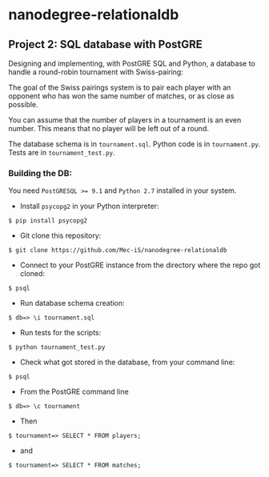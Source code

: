 # nanodegree-relationaldb

## Project 2: SQL database with PostGRE
Designing and implementing, with PostGRE SQL and Python, a database to handle a round-robin tournament with Swiss-pairing:

<quote>The goal of the Swiss pairings system is to pair each player with an opponent who has won the same number of matches, or as close as possible.

You can assume that the number of players in a tournament is an even number. This means that no player will be left out of a round.</quote>

The database schema is in `tournament.sql`. Python code is in `tournament.py`. Tests are in `tournament_test.py`.


### Building the DB:

You need `PostGRESQL >= 9.1` and `Python 2.7` installed in your system.


- Install `psycopg2` in your Python interpreter:

`$ pip install psycopg2`

- Git clone this repository:

`$ git clone https://github.com/Mec-iS/nanodegree-relationaldb`

- Connect to your PostGRE instance from the directory where the repo got cloned:

`$ psql`

- Run database schema creation:

`$ db=> \i tournament.sql`

- Run tests for the scripts:

`$ python tournament_test.py`

- Check what got stored in the database, from your command line:

`$ psql` 

- From the PostGRE command line

`$ db=> \c tournament`


- Then

`$ tournament=> SELECT * FROM players;`

- and

`$ tournament=> SELECT * FROM matches;`

